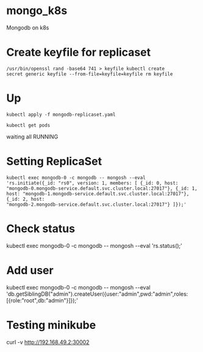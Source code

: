 # mongo_k8s
Mongodb on k8s

# Create keyfile for replicaset
<code>/usr/bin/openssl rand -base64 741 > keyfile
kubectl create secret generic keyfile --from-file=keyfile=keyfile
rm keyfile</code>

# Up 
<code>kubectl apply -f mongodb-replicaset.yaml</code>

<code>kubectl get pods</code>

waiting all RUNNING

# Setting ReplicaSet
<code>kubectl exec mongodb-0 -c mongodb -- mongosh --eval 'rs.initiate({_id: "rs0", version: 1, members: [ {_id: 0, host: "mongodb-0.mongodb-service.default.svc.cluster.local:27017"}, {_id: 1, host: "mongodb-1.mongodb-service.default.svc.cluster.local:27017"}, {_id: 2, host: "mongodb-2.mongodb-service.default.svc.cluster.local:27017"} ]});'
</code>

# Check status
kubectl exec mongodb-0 -c mongodb -- mongosh --eval 'rs.status();'

# Add user
kubectl exec mongodb-0 -c mongodb -- mongosh --eval 'db.getSiblingDB("admin").createUser({user:"admin",pwd:"admin",roles:[{role:"root",db:"admin"}]});'



# Testing minikube
curl -v http://192.168.49.2:30002
